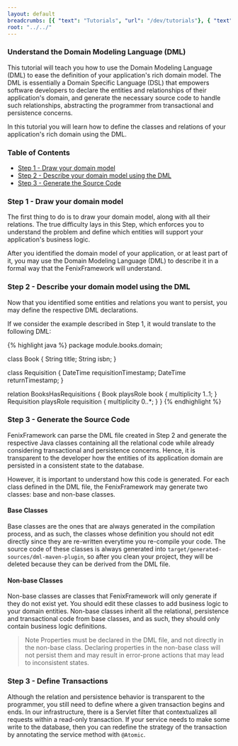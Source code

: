 ```yaml
---
layout: default
breadcrumbs: [{ "text": "Tutorials", "url": "/dev/tutorials"}, { "text": "Understand the Domain Modeling Language (DML)", "url": "/dev/tutorials/understand-the-dml/" }]
root: "../../"
---
```


### Understand the Domain Modeling Language (DML)

This tutorial will teach you how to use the Domain Modeling Language (DML) to ease the definition of your application's rich domain model. The DML is essentially a Domain Specific Language (DSL) that empowers software developers to declare the entities and relationships of their application's domain, and generate the necessary source code to handle such relationships, abstracting the programmer from transactional and persistence concerns.

In this tutorial you will learn how to define the classes and relations of your application's rich domain using the DML.

### Table of Contents

* [Step 1 - Draw your domain model](#step_1__draw_your_domain_model)
* [Step 2 - Describe your domain model using the DML](#step_2__describe_your_domain_model_using_the_dml)
* [Step 3 - Generate the Source Code](#step_3__generate_the_source_code)

### Step 1 - Draw your domain model

The first thing to do is to draw your domain model, along with all their relations. The true difficulty lays in this Step, which enforces you to understand the problem and define which entities will support your application's business logic.

After you identified the domain model of your application, or at least part of it, you may use the Domain Modeling Language (DML) to describe it in a formal way that the FenixFramework will understand.

### Step 2 - Describe your domain model using the DML

Now that you identified some entities and relations you want to persist, you may define the respective DML declarations.

If we consider the example described in Step 1, it would translate to the following DML:

{% highlight java %}
package module.books.domain;

class Book {
  String title;
  String isbn;
}

class Requisition {
  DateTime requisitionTimestamp;
  DateTime returnTimestamp;
}

relation BooksHasRequisitions {
  Book playsRole book { multiplicity 1..1; }
  Requisition playsRole requisition { multiplicity 0..*; }
}
{% endhighlight %}


### Step 3 - Generate the Source Code

FenixFramework can parse the DML file created in Step 2 and generate the respective Java classes containing all the relational code while already considering transactional and persistence concerns. Hence, it is transparent to the developer how the entities of its application domain are persisted in a consistent state to the database.

However, it is important to understand how this code is generated. For each class defined in the DML file, the FenixFramework may generate two classes: base and non-base classes.

#### Base Classes   
Base classes are the ones that are always generated in the compilation process, and as such, the classes whose definition you should not edit directly since they are re-written everytime you re-compile your code. The source code of these classes is always generated into ```target/generated-sources/dml-maven-plugin```, so after you clean your project, they will be deleted because they can be derived from the DML file.

#### Non-base Classes   
Non-base classes are classes that FenixFramework will only generate if they do not exist yet. You should edit these classes to add business logic to your domain entities. Non-base classes inherit all the relational, persistence and transactional code from base classes, and as such, they should only contain business logic definitions.

> <span>Note</span>
> Properties must be declared in the DML file, and not directly in the non-base class. Declaring properties in the non-base class will not persist them and may result in error-prone actions that may lead to inconsistent states.

### Step 3 - Define Transactions

Although the relation and persistence behavior is transparent to the programmer, you still need to define where a given transaction begins and ends.
In our infrastructure, there is a Servlet filter that contextualizes all requests within a read-only transaction. If your service needs to make some write to the database, then you can redefine the strategy of the transaction by annotating the service method with ```@Atomic```.


[Semantic Versioning]: http://semver.org/